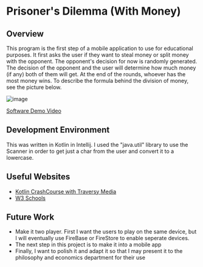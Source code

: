 # Prisoner's Dilemma (With Money)
## Overview
This program is the first step of a mobile application to use for educational purposes.
It first asks the user if they want to steal money or split money with the opponent. 
The opponent's decision for now is randomly generated.
The decision of the opponent and the user will determine how much money (if any) both of them will get.
At the end of the rounds, whoever has the most money wins. To describe the formula behind the division of money,
see the picture below.

![image](https://user-images.githubusercontent.com/90710048/139566723-43096c81-64de-49ea-a5e9-ce3dca7699ce.png)


[Software Demo Video](youtube.com)

## Development Environment
This was written in Kotlin in Intellij.
I used the "java.util" library to use the Scanner in order to get just a char 
from the user and convert it to a lowercase.

## Useful Websites
* [Kotlin CrashCourse with Traversy Media](https://www.youtube.com/watch?v=5flXf8nuq60&t=2381s)
* [W3 Schools](https://www.w3schools.com/kotlin/index.php)

## Future Work
* Make it two player. First I want the users to play on the same device, 
 but I will eventually use FireBase or FireStore to enable seperate devices.
* The next step in this project is to make it into a mobile app
* Finally, I want to polish it and adapt it so that I may present it to the 
philosophy and economics department for their use
